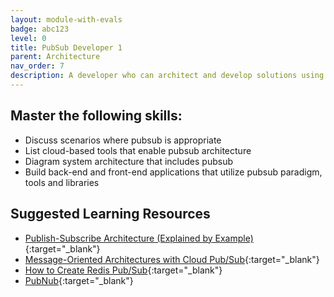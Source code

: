 ```yaml
---
layout: module-with-evals
badge: abc123
level: 0
title: PubSub Developer 1
parent: Architecture
nav_order: 7
description: A developer who can architect and develop solutions using the pub sub architectural paradigm.
---
```

## Master the following skills:

- Discuss scenarios where pubsub is appropriate
- List cloud-based tools that enable pubsub architecture
- Diagram system architecture that includes pubsub
- Build back-end and front-end applications that utilize pubsub paradigm, tools and libraries

## Suggested Learning Resources

- [Publish-Subscribe Architecture (Explained by Example)](https://www.youtube.com/watch?v=O1PgqUqZKTA){:target="\_blank"}
- [Message-Oriented Architectures with Cloud Pub/Sub](https://www.coursera.org/lecture/gcp-big-data-ml-fundamentals/message-oriented-architectures-with-cloud-pub-sub-gSSzv){:target="\_blank"}
- [How to Create Redis Pub/Sub](https://medium.com/@saurabh.singh0829/redis-pub-sub-implementation-f3208e4625c7){:target="\_blank"}
- [PubNub](https://www.pubnub.com/){:target="\_blank"}

